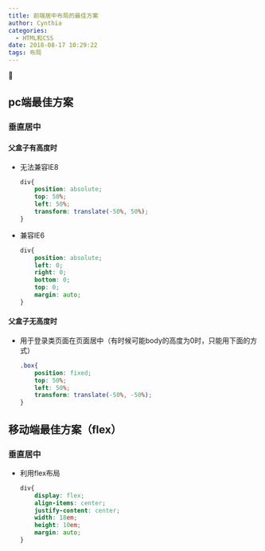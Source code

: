 ```yaml
---
title: 前端居中布局的最佳方案
author: Cynthia
categories:
  - HTML和CSS
date: 2018-08-17 10:29:22
tags: 布局
---
```


🐰

<!-- more -->

## pc端最佳方案

### 垂直居中

#### 父盒子有高度时

- 无法兼容IE8

  ```css
  div{
      position: absolute;
      top: 50%;
      left: 50%;
      transform: translate(-50%, 50%);
  }
  ```

- 兼容IE6

  ```css
  div{
      position: absolute;
      left: 0;
      right: 0;
      bottom: 0;
      top: 0;
      margin: auto;
  }
  ```

#### 父盒子无高度时

- 用于登录类页面在页面居中（有时候可能body的高度为0时，只能用下面的方式）

  ```css
  .box{
      position: fixed;
      top: 50%;
      left: 50%;
      transform: translate(-50%, -50%);
  }
  ```

  



## 移动端最佳方案（flex）

### 垂直居中

- 利用flex布局

  ```css
  div{
      display: flex;
      align-items: center;
      justify-content: center;
      width: 18em;
      height: 10em;
      margin: auto;
  }
  ```

  